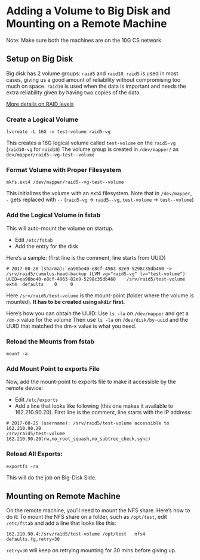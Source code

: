 # Adding a Volume to Big Disk and Mounting on a Remote Machine

Note: Make sure both the machines are on the 10G CS network

## Setup on Big Disk

Big disk has 2 volume groups: `raid5` and `raid10`.
`raid5` is used in most cases, giving us a good amount of reliability without compromising too much on space.
`raid10` is used when the data is important and needs the extra reliability given by having two copies of the data.

[More details on RAID levels](https://www.prepressure.com/library/technology/raid)

### Create a Logical Volume

```
lvcreate -L 16G -n test-volume raid5-vg
```

This creates a 16G logical volume called `test-volume` on the `raid5-vg` (`raid10-vg` for `raid10`)
The volume group is created in `/dev/mapper/` as `dev/mapper/raid5--vg-test--volume`

### Format Volume with Proper Filesystem

```
mkfs.ext4 /dev/mapper/raid5--vg-test--volume
```

This initializes the volume with an ext4 filesystem.
Note that in `/dev/mapper`, `-` gets replaced with `--` (`raid5-vg` → `raid5--vg`, `test-volume` → `test--volume`)

### Add the Logical Volume in fstab

This will auto-mount the volume on startup.

- Edit `/etc/fstab`
- Add the entry for the disk

Here’s a sample: (first line is the comment, line starts from UUID)

```
# 2017-08-28 (sharma): ea98be40-e8cf-4963-82e9-5298c35db460 ~> /srv/raid5/cumulus-head-backup (LVM vg="raid5-vg" lv="test-volume")  
UUID=ea98be40-e8cf-4963-82e9-5298c35db460    /srv/raid5/test-volume	ext4  defaults    0     0
```

Here `/srv/raid5/test-volume` is the mount-point (folder where the volume is mounted).
**It has to be created using `mkdir` first.**

Here’s how you can obtain the UUID:
Use `ls -la` on `/dev/mapper` and get a `/dm-x` value for the volume
Then use `ls -la` on `/dev/disk/by-uuid` and the UUID that matched the dm-x value is what you need.

### Reload the Mounts from fstab

```
mount -a
```

### Add Mount Point to exports File
Now, add the mount-point to exports file to make it accessible by the remote device:

- Edit `/etc/exports`
- Add a line that looks like following (this one makes it available to 162.210.90.20).
First line is the comment, line starts with the IP address:

```
# 2017-08-25 (username): /srv/raid5/test-volume accessible to 162.210.90.20
/srv/raid5/test-volume 162.210.90.20(rw,no_root_squash,no_subtree_check,sync)
```

### Reload All Exports:

```
exportfs -ra
```

This will do the job on Big-Disk Side.

## Mounting on Remote Machine

On the remote machine, you’ll need to mount the NFS share. Here’s how to do it:
To mount the NFS share on a folder, such as `/opt/test`, edit `/etc/fstab` and add a line that looks like this:

```
162.210.90.4:/srv/raid5/test-volume	/opt/test	nfs4	defaults,fg,retry=30
```

`retry=30` will keep on retrying mounting for 30 mins before giving up.
